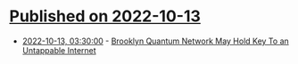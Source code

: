 # [Published on 2022-10-13](index.md)

* [2022-10-13, 03:30:00](https://tech.slashdot.org/story/22/10/12/2236250/brooklyn-quantum-network-may-hold-key-to-an-untappable-internet?utm_source=rss1.0mainlinkanon&utm_medium=feed) - [Brooklyn Quantum Network May Hold Key To an Untappable Internet](https://tech.slashdot.org/story/22/10/12/2236250/brooklyn-quantum-network-may-hold-key-to-an-untappable-internet?utm_source=rss1.0mainlinkanon&utm_medium=feed)
